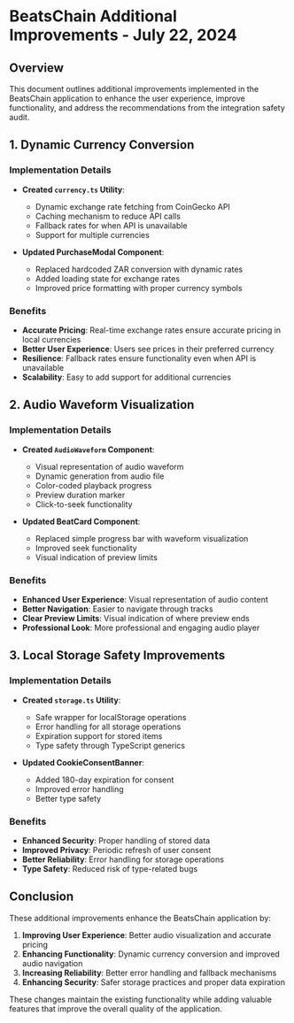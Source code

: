 # BeatsChain Additional Improvements - July 22, 2024

## Overview

This document outlines additional improvements implemented in the BeatsChain application to enhance the user experience, improve functionality, and address the recommendations from the integration safety audit.

## 1. Dynamic Currency Conversion

### Implementation Details

- **Created `currency.ts` Utility**:
  - Dynamic exchange rate fetching from CoinGecko API
  - Caching mechanism to reduce API calls
  - Fallback rates for when API is unavailable
  - Support for multiple currencies

- **Updated PurchaseModal Component**:
  - Replaced hardcoded ZAR conversion with dynamic rates
  - Added loading state for exchange rates
  - Improved price formatting with proper currency symbols

### Benefits

- **Accurate Pricing**: Real-time exchange rates ensure accurate pricing in local currencies
- **Better User Experience**: Users see prices in their preferred currency
- **Resilience**: Fallback rates ensure functionality even when API is unavailable
- **Scalability**: Easy to add support for additional currencies

## 2. Audio Waveform Visualization

### Implementation Details

- **Created `AudioWaveform` Component**:
  - Visual representation of audio waveform
  - Dynamic generation from audio file
  - Color-coded playback progress
  - Preview duration marker
  - Click-to-seek functionality

- **Updated BeatCard Component**:
  - Replaced simple progress bar with waveform visualization
  - Improved seek functionality
  - Visual indication of preview limits

### Benefits

- **Enhanced User Experience**: Visual representation of audio content
- **Better Navigation**: Easier to navigate through tracks
- **Clear Preview Limits**: Visual indication of where preview ends
- **Professional Look**: More professional and engaging audio player

## 3. Local Storage Safety Improvements

### Implementation Details

- **Created `storage.ts` Utility**:
  - Safe wrapper for localStorage operations
  - Error handling for all storage operations
  - Expiration support for stored items
  - Type safety through TypeScript generics

- **Updated CookieConsentBanner**:
  - Added 180-day expiration for consent
  - Improved error handling
  - Better type safety

### Benefits

- **Enhanced Security**: Proper handling of stored data
- **Improved Privacy**: Periodic refresh of user consent
- **Better Reliability**: Error handling for storage operations
- **Type Safety**: Reduced risk of type-related bugs

## Conclusion

These additional improvements enhance the BeatsChain application by:

1. **Improving User Experience**: Better audio visualization and accurate pricing
2. **Enhancing Functionality**: Dynamic currency conversion and improved audio navigation
3. **Increasing Reliability**: Better error handling and fallback mechanisms
4. **Enhancing Security**: Safer storage practices and proper data expiration

These changes maintain the existing functionality while adding valuable features that improve the overall quality of the application.